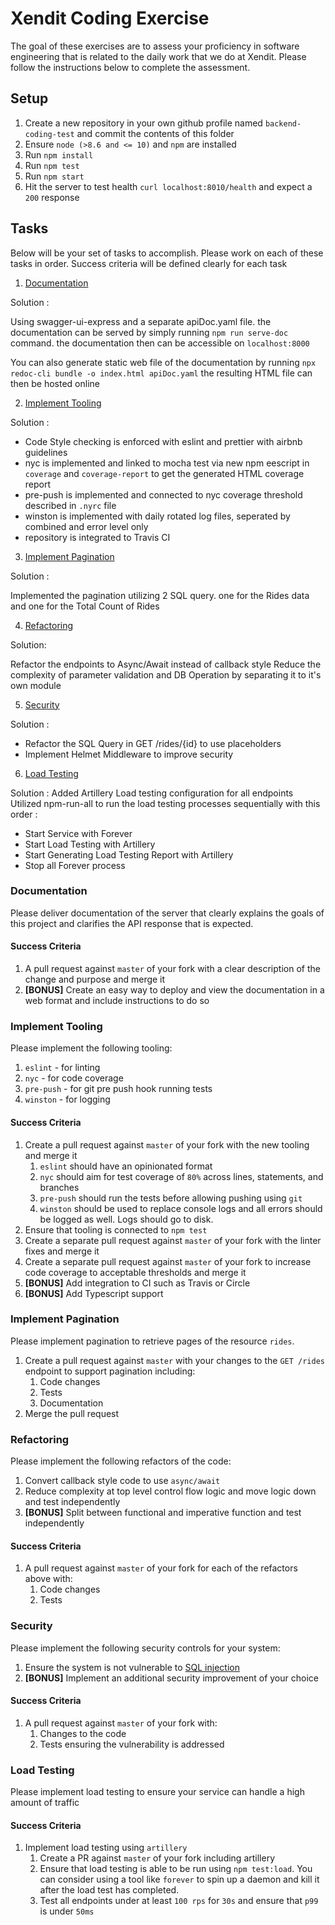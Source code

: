 # Xendit Coding Exercise

The goal of these exercises are to assess your proficiency in software engineering that is related to the daily work that we do at Xendit. Please follow the instructions below to complete the assessment.

## Setup

1. Create a new repository in your own github profile named `backend-coding-test` and commit the contents of this folder
2. Ensure `node (>8.6 and <= 10)` and `npm` are installed
3. Run `npm install`
4. Run `npm test`
5. Run `npm start`
6. Hit the server to test health `curl localhost:8010/health` and expect a `200` response

## Tasks

Below will be your set of tasks to accomplish. Please work on each of these tasks in order. Success criteria will be defined clearly for each task

1. [Documentation](#documentation)

Solution :

Using swagger-ui-express and a separate apiDoc.yaml file. the documentation can be served by simply running `npm run serve-doc` command.
the documentation then can be accessible on `localhost:8000`

You can also generate static web file of the documentation by running `npx redoc-cli bundle -o index.html apiDoc.yaml`
the resulting HTML file can then be hosted online

2. [Implement Tooling](#implement-tooling)

Solution :

- Code Style checking is enforced with eslint and prettier with airbnb guidelines
- nyc is implemented and linked to mocha test via new npm eescript in `coverage` and `coverage-report` to get the generated HTML coverage report
- pre-push is implemented and connected to nyc coverage threshold described in `.nyrc` file
- winston is implemented with daily rotated log files, seperated by combined and error level only
- repository is integrated to Travis CI

3. [Implement Pagination](#implement-pagination)

Solution :

Implemented the pagination utilizing 2 SQL query. one for the Rides data and one for the Total Count of Rides

4. [Refactoring](#refactoring)

Solution:

Refactor the endpoints to Async/Await instead of callback style
Reduce the complexity of parameter validation and DB Operation by separating it to it's own module

5. [Security](#security)

Solution :

- Refactor the SQL Query in GET /rides/{id} to use placeholders
- Implement Helmet Middleware to improve security

6. [Load Testing](#load-testing)

Solution :
Added Artillery Load testing configuration for all endpoints
Utilized npm-run-all to run the load testing processes sequentially with this order :

- Start Service with Forever
- Start Load Testing with Artillery
- Start Generating Load Testing Report with Artillery
- Stop all Forever process

### Documentation

Please deliver documentation of the server that clearly explains the goals of this project and clarifies the API response that is expected.

#### Success Criteria

1. A pull request against `master` of your fork with a clear description of the change and purpose and merge it
2. **[BONUS]** Create an easy way to deploy and view the documentation in a web format and include instructions to do so

### Implement Tooling

Please implement the following tooling:

1. `eslint` - for linting
2. `nyc` - for code coverage
3. `pre-push` - for git pre push hook running tests
4. `winston` - for logging

#### Success Criteria

1. Create a pull request against `master` of your fork with the new tooling and merge it
   1. `eslint` should have an opinionated format
   2. `nyc` should aim for test coverage of `80%` across lines, statements, and branches
   3. `pre-push` should run the tests before allowing pushing using `git`
   4. `winston` should be used to replace console logs and all errors should be logged as well. Logs should go to disk.
2. Ensure that tooling is connected to `npm test`
3. Create a separate pull request against `master` of your fork with the linter fixes and merge it
4. Create a separate pull request against `master` of your fork to increase code coverage to acceptable thresholds and merge it
5. **[BONUS]** Add integration to CI such as Travis or Circle
6. **[BONUS]** Add Typescript support

### Implement Pagination

Please implement pagination to retrieve pages of the resource `rides`.

1. Create a pull request against `master` with your changes to the `GET /rides` endpoint to support pagination including:
   1. Code changes
   2. Tests
   3. Documentation
2. Merge the pull request

### Refactoring

Please implement the following refactors of the code:

1. Convert callback style code to use `async/await`
2. Reduce complexity at top level control flow logic and move logic down and test independently
3. **[BONUS]** Split between functional and imperative function and test independently

#### Success Criteria

1. A pull request against `master` of your fork for each of the refactors above with:
   1. Code changes
   2. Tests

### Security

Please implement the following security controls for your system:

1. Ensure the system is not vulnerable to [SQL injection](https://www.owasp.org/index.php/SQL_Injection)
2. **[BONUS]** Implement an additional security improvement of your choice

#### Success Criteria

1. A pull request against `master` of your fork with:
   1. Changes to the code
   2. Tests ensuring the vulnerability is addressed

### Load Testing

Please implement load testing to ensure your service can handle a high amount of traffic

#### Success Criteria

1. Implement load testing using `artillery`
   1. Create a PR against `master` of your fork including artillery
   2. Ensure that load testing is able to be run using `npm test:load`. You can consider using a tool like `forever` to spin up a daemon and kill it after the load test has completed.
   3. Test all endpoints under at least `100 rps` for `30s` and ensure that `p99` is under `50ms`
